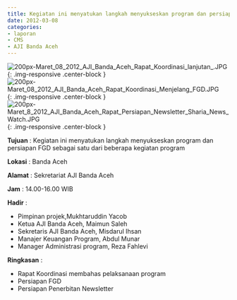 ```yaml
---
title: Kegiatan ini menyatukan langkah menyukseskan program dan persiapan FGD sebagai satu dari beberapa kegiatan program
date: 2012-03-08
categories:
- laporan
- CMS
- AJI Banda Aceh
---
```


![200px-Maret_08_2012_AJI_Banda_Aceh_Rapat_Koordinasi_lanjutan_.JPG](/uploads/200px-Maret_08_2012_AJI_Banda_Aceh_Rapat_Koordinasi_lanjutan_.JPG){: .img-responsive .center-block }
![200px-Maret_08_2012_AJI_Banda_Aceh_Rapat_Koordinasi_Menjelang_FGD.JPG](/uploads/200px-Maret_08_2012_AJI_Banda_Aceh_Rapat_Koordinasi_Menjelang_FGD.JPG){: .img-responsive .center-block }
![200px-Maret_8_2012_AJI_Banda_Aceh_Rapat_Persiapan_Newsletter_Sharia_News_Watch.JPG](/uploads/200px-Maret_8_2012_AJI_Banda_Aceh_Rapat_Persiapan_Newsletter_Sharia_News_Watch.JPG){: .img-responsive .center-block }

**Tujuan** : Kegiatan ini menyatukan langkah menyukseskan program dan persiapan FGD sebagai satu dari beberapa kegiatan program

**Lokasi** : Banda Aceh

**Alamat** : Sekretariat AJI Banda Aceh

**Jam** : 14.00-16.00 WIB

**Hadir** : 
* Pimpinan projek,Mukhtaruddin Yacob
* Ketua AJI Banda Aceh, Maimun Saleh
* Sekretaris AJI Banda Aceh, Misdarul Ihsan
* Manajer Keuangan Program, Abdul Munar
* Manager Administrasi program, Reza Fahlevi
 
**Ringkasan** : 
* Rapat Koordinasi membahas pelaksanaan program
* Persiapan FGD
* Persiapan Penerbitan Newsletter
